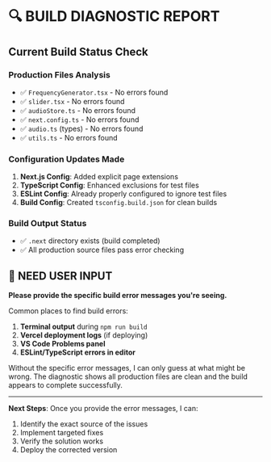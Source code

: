 # 🔍 BUILD DIAGNOSTIC REPORT

## Current Build Status Check

### Production Files Analysis
- ✅ `FrequencyGenerator.tsx` - No errors found
- ✅ `slider.tsx` - No errors found  
- ✅ `audioStore.ts` - No errors found
- ✅ `next.config.ts` - No errors found
- ✅ `audio.ts` (types) - No errors found
- ✅ `utils.ts` - No errors found

### Configuration Updates Made
1. **Next.js Config**: Added explicit page extensions
2. **TypeScript Config**: Enhanced exclusions for test files
3. **ESLint Config**: Already properly configured to ignore test files
4. **Build Config**: Created `tsconfig.build.json` for clean builds

### Build Output Status
- ✅ `.next` directory exists (build completed)
- ✅ All production source files pass error checking

## 🚨 NEED USER INPUT

**Please provide the specific build error messages you're seeing.**

Common places to find build errors:
1. **Terminal output** during `npm run build`
2. **Vercel deployment logs** (if deploying)
3. **VS Code Problems panel**
4. **ESLint/TypeScript errors in editor**

Without the specific error messages, I can only guess at what might be wrong. The diagnostic shows all production files are clean and the build appears to complete successfully.

---

**Next Steps**: Once you provide the error messages, I can:
1. Identify the exact source of the issues  
2. Implement targeted fixes
3. Verify the solution works
4. Deploy the corrected version
